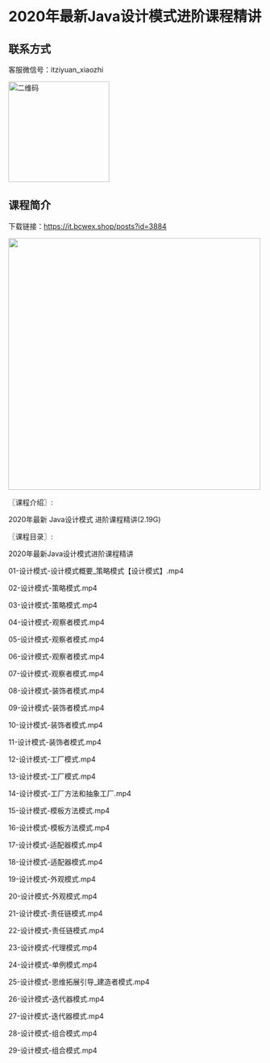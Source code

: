 # 2020年最新Java设计模式进阶课程精讲

## 联系方式

客服微信号：itziyuan_xiaozhi

<img src="https://ziyuanyun.oss-cn-guangzhou.aliyuncs.com/common/20240614073449/666b82192834a.jpg" width="200" height="200" alt="二维码">

## 课程简介

下载链接：https://it.bcwex.shop/posts?id=3884

<img src="https://ziyuanyun.oss-cn-guangzhou.aliyuncs.com/yun/20240515185406/6644944e43a6e.jpg" width="500" alt="">

  〖课程介绍〗:

 2020年最新 Java设计模式 进阶课程精讲(2.19G)

 〖课程目录〗:

 2020年最新Java设计模式进阶课程精讲



 01-设计模式-设计模式概要_策略模式【设计模式】.mp4

 02-设计模式-策略模式.mp4

 03-设计模式-策略模式.mp4

 04-设计模式-观察者模式.mp4

 05-设计模式-观察者模式.mp4

 06-设计模式-观察者模式.mp4

 07-设计模式-观察者模式.mp4

 08-设计模式-装饰者模式.mp4

 09-设计模式-装饰者模式.mp4

 10-设计模式-装饰者模式.mp4

 11-设计模式-装饰者模式.mp4

 12-设计模式-工厂模式.mp4

 13-设计模式-工厂模式.mp4

 14-设计模式-工厂方法和抽象工厂.mp4

 15-设计模式-模板方法模式.mp4

 16-设计模式-模板方法模式.mp4

 17-设计模式-适配器模式.mp4

 18-设计模式-适配器模式.mp4

 19-设计模式-外观模式.mp4

 20-设计模式-外观模式.mp4

 21-设计模式-责任链模式.mp4

 22-设计模式-责任链模式.mp4

 23-设计模式-代理模式.mp4

 24-设计模式-单例模式.mp4

 25-设计模式-思维拓展引导_建造者模式.mp4

 26-设计模式-迭代器模式.mp4

 27-设计模式-迭代器模式.mp4

 28-设计模式-组合模式.mp4

 29-设计模式-组合模式.mp4

  